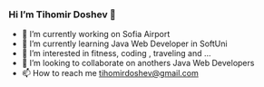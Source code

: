 ### Hi I’m Tihomir Doshev 👋
- 🔭 I’m currently working on Sofia Airport
- 🌱 I’m currently learning Java Web Developer in SoftUni
- 👀 I’m interested in fitness, coding , traveling and ...
- 👯 I’m looking to collaborate on anothers Java Web Developers
- 📫 How to reach me tihomirdoshev@gmail.com



<!--
**TihomirDoshev/TihomirDoshev** is a ✨ _special_ ✨ repository because its `README.md` (this file) appears on your GitHub profile.

Here are some ideas to get you started:

- 🔭 I’m currently working on ...
- 🌱 I’m currently learning ...
- 👯 I’m looking to collaborate on ...
- 🤔 I’m looking for help with ...
- 💬 Ask me about ...
- 📫 How to reach me: ...
- 😄 Pronouns: ...
- ⚡ Fun fact: ...
-->
